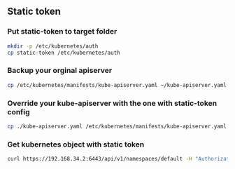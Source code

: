 ## Static token

### Put static-token to target folder

```sh
mkdir -p /etc/kubernetes/auth
cp static-token /etc/kubernetes/auth
```

### Backup your orginal apiserver

```sh
cp /etc/kubernetes/manifests/kube-apiserver.yaml ~/kube-apiserver.yaml
```

### Override your kube-apiserver with the one with static-token config

```sh
cp ./kube-apiserver.yaml /etc/kubernetes/manifests/kube-apiserver.yaml
```

### Get kubernetes object with static token

```sh
curl https://192.168.34.2:6443/api/v1/namespaces/default -H "Authorization: Bearer cncamp-token" -k
```
